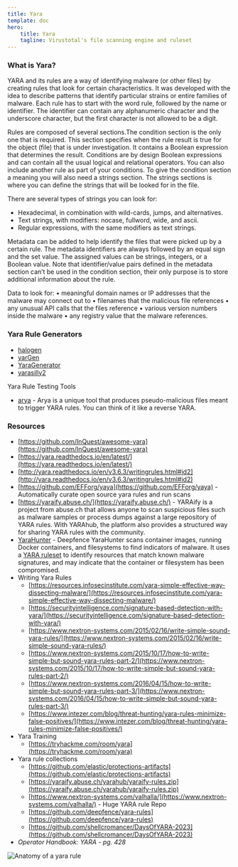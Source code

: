 ```yaml
---
title: Yara
template: doc
hero: 
    title: Yara
    tagline: Virustotal's file scanning engine and ruleset
---
```



### What is Yara?

YARA and its rules are a way of identifying malware (or other files) by creating rules that look for certain characteristics. It was developed with the idea to describe patterns that identify particular strains or entire families of malware.  Each rule has to start with the word rule, followed by the name or identifier. The identifier can contain any alphanumeric character and the underscore character, but the first character is not allowed to be a digit.

Rules are composed of several sections.The condition section is the only one that is required. This section specifies when the rule result is true for the object (file) that is under investigation. It contains a Boolean expression that determines the result. Conditions are by design Boolean expressions and can contain all the usual logical and relational operators. You can also include another rule as part of your conditions. To give the condition section a meaning you will also need a strings section. The strings sections is where you can define the strings that will be looked for in the file.

There are several types of strings you can look for:
- Hexadecimal, in combination with wild-cards, jumps, and alternatives.
- Text strings, with modifiers: nocase, fullword, wide, and ascii.
- Regular expressions, with the same modifiers as text strings.

Metadata can be added to help identify the files that were picked up by a certain rule. The metadata identifiers are always followed by an equal sign and the set value. The assigned values can be strings, integers, or a Boolean value. Note that identifier/value pairs defined in the metadata section can’t be used in the condition section, their only purpose is to store additional information about the rule.

Data to look for:
• meaningful domain names or IP addresses that the malware may connect out to
• filenames that the malicious file references
• any unusual API calls that the files reference
• various version numbers inside the malware
• any registry value that the malware references.

### Yara Rule Generators

* [halogen](https://github.com/target/halogen)
* [yarGen](https://github.com/Neo23x0/yarGen)&#x20;
* [YaraGenerator](https://github.com/Xen0ph0n/YaraGenerator)&#x20;
* [yarasilly2](https://github.com/YARA-Silly-Silly/yarasilly2)

Yara Rule Testing Tools

* [arya](https://github.com/claroty/arya) - Arya is a unique tool that produces pseudo-malicious files meant to trigger YARA rules. You can think of it like a reverse YARA.

### Resources

* [https://github.com/InQuest/awesome-yara](https://github.com/InQuest/awesome-yara)
* [https://yara.readthedocs.io/en/latest/](https://yara.readthedocs.io/en/latest/)
* [http://yara.readthedocs.io/en/v3.6.3/writingrules.html#id2](http://yara.readthedocs.io/en/v3.6.3/writingrules.html#id2)
* [https://github.com/EFForg/yaya](https://github.com/EFForg/yaya) - Automatically curate open source yara rules and run scans
* [https://yaraify.abuse.ch/](https://yaraify.abuse.ch/) - YARAify is a project from abuse.ch that allows anyone to scan suspicious files such as malware samples or process dumps against a large repository of YARA rules. With YARAhub, the platform also provides a structured way for sharing YARA rules with the community.
* [YaraHunter](https://github.com/deepfence/YaraHunter) - Deepfence YaraHunter scans container images, running Docker containers, and filesystems to find indicators of malware. It uses a [YARA ruleset](https://github.com/deepfence/yara-rules) to identify resources that match known malware signatures, and may indicate that the container or filesystem has been compromised.
* Writing Yara Rules
  * [https://resources.infosecinstitute.com/yara-simple-effective-way-dissecting-malware/](https://resources.infosecinstitute.com/yara-simple-effective-way-dissecting-malware/)
  * [https://securityintelligence.com/signature-based-detection-with-yara/](https://securityintelligence.com/signature-based-detection-with-yara/)
  * [https://www.nextron-systems.com/2015/02/16/write-simple-sound-yara-rules/](https://www.nextron-systems.com/2015/02/16/write-simple-sound-yara-rules/)
  * [https://www.nextron-systems.com/2015/10/17/how-to-write-simple-but-sound-yara-rules-part-2/](https://www.nextron-systems.com/2015/10/17/how-to-write-simple-but-sound-yara-rules-part-2/)
  * [https://www.nextron-systems.com/2016/04/15/how-to-write-simple-but-sound-yara-rules-part-3/](https://www.nextron-systems.com/2016/04/15/how-to-write-simple-but-sound-yara-rules-part-3/)
  * [https://www.intezer.com/blog/threat-hunting/yara-rules-minimize-false-positives/](https://www.intezer.com/blog/threat-hunting/yara-rules-minimize-false-positives/)
* Yara Training
  * [https://tryhackme.com/room/yara](https://tryhackme.com/room/yara)
* Yara rule collections
  * [https://github.com/elastic/protections-artifacts](https://github.com/elastic/protections-artifacts)
  * [https://yaraify.abuse.ch/yarahub/yaraify-rules.zip](https://yaraify.abuse.ch/yarahub/yaraify-rules.zip)
  * [https://www.nextron-systems.com/valhalla/](https://www.nextron-systems.com/valhalla/) - Huge YARA rule Repo
  * [https://github.com/deepfence/yara-rules](https://github.com/deepfence/yara-rules)
  * [https://github.com/shellcromancer/DaysOfYARA-2023](https://github.com/shellcromancer/DaysOfYARA-2023)
* _Operator Handbook: YARA - pg. 428_


![Anatomy of a yara rule](../../../assets/yara_rule.png)